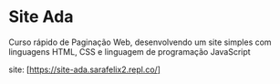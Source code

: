 # Site Ada
Curso rápido de Paginação Web, desenvolvendo um site simples com linguagens HTML, CSS e linguagem de programação JavaScript

site: [https://site-ada.sarafelix2.repl.co/]
